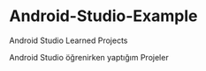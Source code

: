 # Android-Studio-Example
 
Android Studio Learned Projects


Android Studio öğrenirken yaptığım Projeler